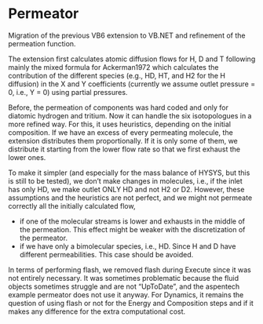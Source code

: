 # Permeator

Migration of the previous VB6 extension to VB.NET and refinement of the permeation function.

The extension first calculates atomic diffusion flows for H, D and T following mainly the mixed formula for Ackerman1972 which calculates the contribution of the different species (e.g., HD, HT, and H2 for the H diffusion) in the X and Y coefficients (currently we assume outlet pressure = 0, i.e., Y = 0) using partial pressures.

Before, the permeation of components was hard coded and only for diatomic hydrogen and tritium. Now it can handle the six isotopologues in a more refined way. For this, it uses heuristics, depending on the initial composition. If we have an excess of every permeating molecule, the extension distributes them proportionally. If it is only some of them, we distribute it starting from the lower flow rate so that we first exhaust the lower ones. 

To make it simpler (and especially for the mass balance of HYSYS, but this is still to be tested), we don’t make changes in molecules, i.e., if the inlet has only HD, we make outlet ONLY HD and not H2 or D2. However, these assumptions and the heuristics are not perfect, and we might not permeate correctly all the initially calculated flow,

*	if one of the molecular streams is lower and exhausts in the middle of the permeation. This effect might be weaker with the discretization of the permeator.
*	if we have only a bimolecular species, i.e., HD. Since H and D have different permeabilities. This case should be avoided.

In terms of performing flash, we removed flash during Execute since it was not entirely necessary. It was sometimes problematic because the fluid objects sometimes struggle and are not “UpToDate”, and the aspentech example permeator does not use it anyway. For Dynamics, it remains the question of using flash or not for the Energy and Composition steps and if it makes any difference for the extra computational cost.

